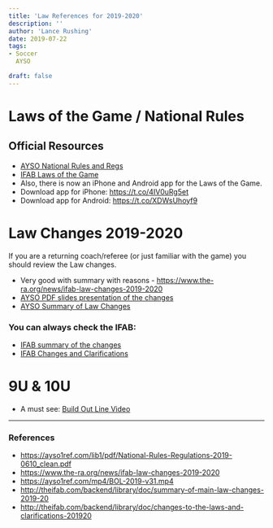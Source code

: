 ```yaml
---
title: 'Law References for 2019-2020'
description: ''
author: 'Lance Rushing'
date: 2019-07-22
tags: 
- Soccer
  AYSO

draft: false
---
```


# Laws of the Game / National Rules

## Official Resources

* [AYSO National Rules and Regs](/soccer/2019/National-Rules-Regulations-2019-0610_clean.pdf)
* [IFAB Laws of the Game](/soccer/2019/103202_200519_LotG_201920_EN_SinglePage.pdf)
*  Also, there is now an iPhone and Android app for the Laws of the Game.
 * Download app for iPhone: https://t.co/4IV0uRg5et
 * Download app for Android: https://t.co/XDWsUhoyf9

# Law Changes 2019-2020
If you are a returning coach/referee (or just familiar with the game) you should review the Law changes.

* Very good with summary with reasons - https://www.the-ra.org/news/ifab-law-changes-2019-2020
* [AYSO PDF slides presentation of the changes](/soccer/2019/Law_changes_2019-20_07-18-19.pdf)
* [AYSO Summary of Law Changes](/soccer/2019/Summary_of_2019-20_Law_changes_6-25-19.pdf)

### You can always check the IFAB:

* [IFAB summary of the changes](/soccer/2019/111531_110319_IFAB_LoG_at_a_Glance.pdf)
* [IFAB Changes and Clarifications](/soccer/2019/171520_110319_IFAB_LoG_changes_and_clarifications.pdf)


# 9U & 10U 

* A must see: [Build Out Line Video](/soccer/2019/BOL-2019-v31.mp4)

----

### References
* https://ayso1ref.com/lib1/pdf/National-Rules-Regulations-2019-0610_clean.pdf
* https://www.the-ra.org/news/ifab-law-changes-2019-2020
* https://ayso1ref.com/mp4/BOL-2019-v31.mp4
* http://theifab.com/backend/library/doc/summary-of-main-law-changes-2019-20
* http://theifab.com/backend/library/doc/changes-to-the-laws-and-clarifications-201920
